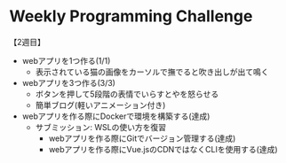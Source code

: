 # Weekly Programming Challenge

【2週目】

- webアプリを1つ作る(1/1)
  - 表示されている猫の画像をカーソルで撫でると吹き出しが出て鳴く
- webアプリを3つ作る(3/3)
  - ボタンを押して5段階の表情でいらすとやを怒らせる
  - 簡単ブログ(軽いアニメーション付き)
- webアプリを作る際にDockerで環境を構築する(達成)
  - サブミッション: WSLの使い方を復習
    - webアプリを作る際にGitでバージョン管理する(達成)
    - webアプリを作る際にVue.jsのCDNではなくCLIを使用する(達成)
